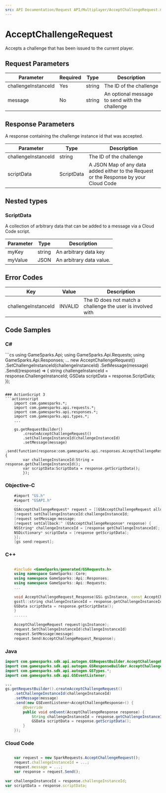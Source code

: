 ```yaml
---
src: API Documentation/Request API/Multiplayer/AcceptChallengeRequest.md
---
```


# AcceptChallengeRequest


Accepts a challenge that has been issued to the current player.


## Request Parameters

Parameter | Required | Type | Description
--------- | -------- | ---- | -----------
challengeInstanceId | Yes | string | The ID of the challenge
message | No | string | An optional message to send with the challenge

## Response Parameters


A response containing the challenge instance id that was accepted.

Parameter | Type | Description
--------- | ---- | -----------
challengeInstanceId | string | The ID of the challenge
scriptData | ScriptData | A JSON Map of any data added either to the Request or the Response by your Cloud Code

## Nested types

### ScriptData

A collection of arbitrary data that can be added to a message via a Cloud Code script.

Parameter | Type | Description
--------- | ---- | -----------
myKey | string | An arbitrary data key
myValue | JSON | An arbitrary data value.

## Error Codes

Key | Value | Description
--------- | ----------- | -----------
challengeInstanceId | INVALID | The ID does not match a challenge the user is involved with

## Code Samples

<h3>C#</h3>
```cs
	using GameSparks.Api;
	using GameSparks.Api.Requests;
	using GameSparks.Api.Responses;
	...
	new AcceptChallengeRequest()
		.SetChallengeInstanceId(challengeInstanceId)
		.SetMessage(message)
		.Send((response) => {
		string challengeInstanceId = response.ChallengeInstanceId; 
		GSData scriptData = response.ScriptData; 
		});

```

### ActionScript 3
```actionscript
	import com.gamesparks.*;
	import com.gamesparks.api.requests.*;
	import com.gamesparks.api.responses.*;
	import com.gamesparks.api.types.*;
	...
	
	gs.getRequestBuilder()
	    .createAcceptChallengeRequest()
		.setChallengeInstanceId(challengeInstanceId)
		.setMessage(message)
		.send(function(response:com.gamesparks.api.responses.AcceptChallengeResponse):void {
		var challengeInstanceId:String = response.getChallengeInstanceId(); 
		var scriptData:ScriptData = response.getScriptData(); 
		});

```

### Objective-C
```objectivec
	#import "GS.h"
	#import "GSAPI.h"
	...
	GSAcceptChallengeRequest* request = [[GSAcceptChallengeRequest alloc] init];
	[request setChallengeInstanceId:challengeInstanceId;
	[request setMessage:message;
	[request setCallback:^ (GSAcceptChallengeResponse* response) {
	NSString* challengeInstanceId = [response getChallengeInstanceId]; 
	NSDictionary* scriptData = [response getScriptData]; 
	}];
	[gs send:request];

```

### C++
```cpp

	#include <GameSparks/generated/GSRequests.h>
	using namespace GameSparks::Core;
	using namespace GameSparks::Api::Responses;
	using namespace GameSparks::Api::Requests;
	...
	
	void AcceptChallengeRequest_Response(GS& gsInstance, const AcceptChallengeResponse& response) {
	gsstl::string challengeInstanceId = response.getChallengeInstanceId(); 
	GSData scriptData = response.getScriptData(); 
	}
	......
	
	AcceptChallengeRequest request(gsInstance);
	request.SetChallengeInstanceId(challengeInstanceId)
	request.SetMessage(message)
	request.Send(AcceptChallengeRequest_Response);
```

### Java
```java
import com.gamesparks.sdk.api.autogen.GSRequestBuilder.AcceptChallengeRequest;
import com.gamesparks.sdk.api.autogen.GSResponseBuilder.AcceptChallengeResponse;
import com.gamesparks.sdk.api.autogen.GSTypes.*;
import com.gamesparks.sdk.api.GSEventListener;

...
gs.getRequestBuilder().createAcceptChallengeRequest()
	.setChallengeInstanceId(challengeInstanceId)
	.setMessage(message)
	.send(new GSEventListener<AcceptChallengeResponse>() {
		@Override
		public void onEvent(AcceptChallengeResponse response) {
			String challengeInstanceId = response.getChallengeInstanceId(); 
			GSData scriptData = response.getScriptData(); 
		}
	});

```

### Cloud Code
```javascript

	var request = new SparkRequests.AcceptChallengeRequest();
	request.challengeInstanceId = ...;
	request.message = ...;
	var response = request.Send();
	
var challengeInstanceId = response.challengeInstanceId; 
var scriptData = response.scriptData; 
```


